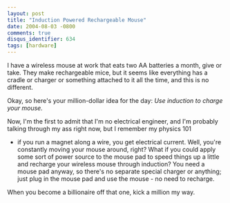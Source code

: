 ```yaml
---
layout: post
title: "Induction Powered Rechargeable Mouse"
date: 2004-08-03 -0800
comments: true
disqus_identifier: 634
tags: [hardware]
---
```

I have a wireless mouse at work that eats two AA batteries a month, give
or take. They make rechargeable mice, but it seems like everything has a
cradle or charger or something attached to it all the time, and this is
no different.

 Okay, so here's your million-dollar idea for the day: *Use induction to
charge your mouse.*

 Now, I'm the first to admit that I'm no electrical engineer, and I'm
probably talking through my ass right now, but I remember my physics 101

- if you run a magnet along a wire, you get electrical current. Well,
you're constantly moving your mouse around, right? What if you could
apply some sort of power source to the mouse pad to speed things up a
little and recharge your wireless mouse through induction? You need a
mouse pad anyway, so there's no separate special charger or anything;
just plug in the mouse pad and use the mouse - no need to recharge.

 When you become a billionaire off that one, kick a million my way.
